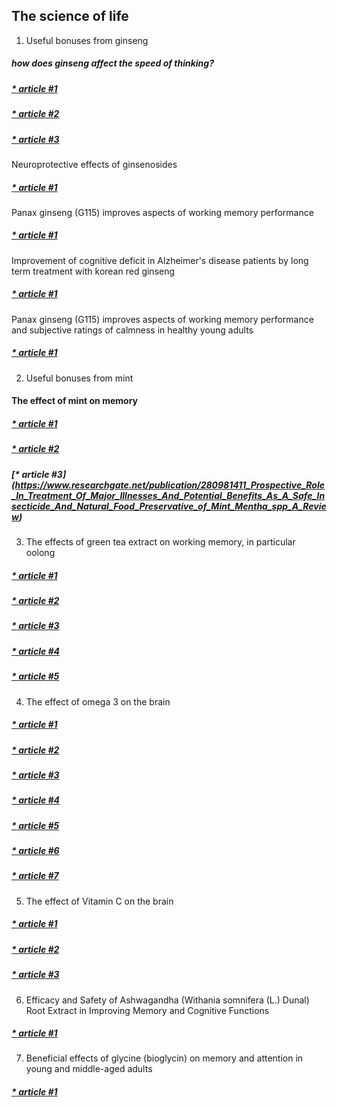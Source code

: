 ## The science of life

1. Useful bonuses from ginseng
##### how does ginseng affect the speed of thinking? 
##### [* article #1](https://pubmed.ncbi.nlm.nih.gov/21154383/)
##### [* article #2](https://pubmed.ncbi.nlm.nih.gov/23560064/)
##### [* article #3](https://pubmed.ncbi.nlm.nih.gov/15982990/)

Neuroprotective effects of ginsenosides
##### [* article #1](https://pubmed.ncbi.nlm.nih.gov/17265697/)

Panax ginseng (G115) improves aspects of working memory performance
##### [* article #1](https://pubmed.ncbi.nlm.nih.gov/20737519/)

Improvement of cognitive deficit in Alzheimer's disease patients by long term treatment with korean red ginseng
##### [* article #1](https://pubmed.ncbi.nlm.nih.gov/23717092/)

Panax ginseng (G115) improves aspects of working memory performance and subjective ratings of calmness in healthy young adults
##### [* article #1](https://pubmed.ncbi.nlm.nih.gov/20737519/)

2. Useful bonuses from mint
#### The effect of mint on memory
##### [* article #1](https://pubmed.ncbi.nlm.nih.gov/21154383/)
##### [* article #2](https://www.ffhdj.com/index.php/ffhd/article/view/181)
##### [* article #3] (https://www.researchgate.net/publication/280981411_Prospective_Role_In_Treatment_Of_Major_Illnesses_And_Potential_Benefits_As_A_Safe_Insecticide_And_Natural_Food_Preservative_of_Mint_Mentha_spp_A_Review)

3. The effects of green tea extract on working memory, in particular oolong
##### [* article #1](https://pubmed.ncbi.nlm.nih.gov/21154383/)
##### [* article #2](https://link.springer.com/article/10.1007/s00213-014-3526-1)
##### [* article #3](https://pubmed.ncbi.nlm.nih.gov/21303262/)
##### [* article #4](https://journals.plos.org/plosone/article?id=10.1371%2Fjournal.pone.0165861)
##### [* article #5](https://www.ncbi.nlm.nih.gov/pmc/articles/PMC2855614/)

4. The effect of omega 3 on the brain
##### [* article #1](https://pubmed.ncbi.nlm.nih.gov/19262590/)
##### [* article #2](https://pubmed.ncbi.nlm.nih.gov/19523795/)
##### [* article #3](https://pubmed.ncbi.nlm.nih.gov/25592004/)
##### [* article #4](https://pubmed.ncbi.nlm.nih.gov/28466678/)
##### [* article #5](https://pubmed.ncbi.nlm.nih.gov/26890759/)
##### [* article #6](https://pubmed.ncbi.nlm.nih.gov/23515006/)
##### [* article #7](https://www.ncbi.nlm.nih.gov/pmc/articles/PMC4364972/#pone.0120391.s007)

5. The effect of Vitamin C on the brain
##### [* article #1](https://www.ncbi.nlm.nih.gov/pmc/articles/PMC4179190/)
##### [* article #2](https://www.ncbi.nlm.nih.gov/pmc/articles/PMC5622720/)
##### [* article #3](https://pubmed.ncbi.nlm.nih.gov/34476568/)

6. Efficacy and Safety of Ashwagandha (Withania somnifera (L.) Dunal) Root Extract in Improving Memory and Cognitive Functions
##### [* article #1](https://pubmed.ncbi.nlm.nih.gov/28471731/)

7. Beneficial effects of glycine (bioglycin) on memory and attention in young and middle-aged adults
##### [* article #1](https://pubmed.ncbi.nlm.nih.gov/10587285/)
